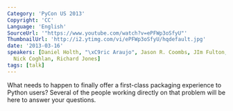 ```yaml
---
Category: 'PyCon US 2013'
Copyright: 'CC'
Language: 'English'
SourceUrl: '"https://www.youtube.com/watch?v=ePFWp3oSfyU"'
ThumbnailUrl: 'http://i2.ytimg.com/vi/ePFWp3oSfyU/hqdefault.jpg'
date: '2013-03-16'
speakers: [Daniel Holth, "\xC9ric Araujo", Jason R. Coombs, JIm Fulton, Marcus Smith,
  Nick Coghlan, Richard Jones]
tags: [talk]
---
```

What needs to happen to finally offer a first-class packaging
experience to Python users? Several of the people working directly on
that problem will be here to answer your questions.